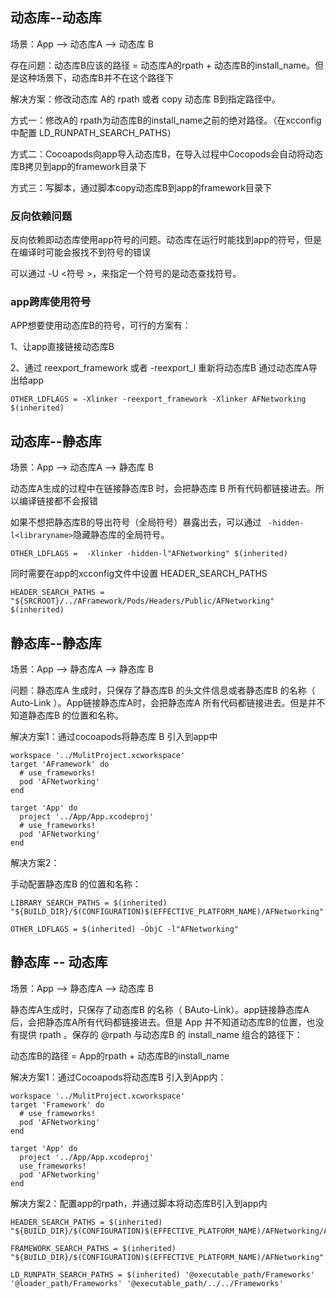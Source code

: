 ## 动态库--动态库

场景：App --> 动态库A --> 动态库 B

存在问题：动态库B应该的路径 = 动态库A的rpath + 动态库B的install_name。但是这种场景下，动态库B并不在这个路径下

解决方案：修改动态库 A的 rpath 或者 copy 动态库 B到指定路径中。

方式一：修改A的 rpath为动态库B的install_name之前的绝对路径。（在xcconfig中配置 LD_RUNPATH_SEARCH_PATHS）

方式二：Cocoapods向app导入动态库B，在导入过程中Cocopods会自动将动态库B拷贝到app的framework目录下

方式三：写脚本，通过脚本copy动态库B到app的framework目录下

### 反向依赖问题

反向依赖即动态库使用app符号的问题。动态库在运行时能找到app的符号，但是在编译时可能会报找不到符号的错误

可以通过 -U <符号 >，来指定⼀个符号的是动态查找符号。

### app跨库使用符号

APP想要使用动态库B的符号，可行的方案有：

1、让app直接链接动态库B

2、通过 reexport_framework 或者 -reexport_l 重新将动态库B 通过动态库A导出给app

```
OTHER_LDFLAGS = -Xlinker -reexport_framework -Xlinker AFNetworking $(inherited) 
```

## 动态库--静态库

场景：App --> 动态库A --> 静态库 B

动态库A⽣成的过程中在链接静态库B 时，会把静态库 B 所有代码都链接进去。所以编译链接都不会报错

如果不想把静态库B的导出符号（全局符号）暴露出去，可以通过 ` -hidden-l<libraryname>`隐藏静态库的全局符号。

```
OTHER_LDFLAGS =  -Xlinker -hidden-l"AFNetworking" $(inherited)
```

同时需要在app的xcconfig文件中设置 HEADER_SEARCH_PATHS

```
HEADER_SEARCH_PATHS = "${SRCROOT}/../AFramework/Pods/Headers/Public/AFNetworking" $(inherited)
```

## 静态库--静态库

场景：App --> 静态库A --> 静态库 B

问题：静态库A ⽣成时，只保存了静态库B 的头⽂件信息或者静态库B 的名称（ Auto-Link ）。App链接静态库A时，会把静态库A 所有代码都链接进去。但是并不知道静态库B 的位置和名称。

解决方案1：通过cocoapods将静态库 B 引入到app中

```
workspace '../MulitProject.xcworkspace'
target 'AFramework' do
  # use_frameworks!
  pod 'AFNetworking'
end

target 'App' do
  project '../App/App.xcodeproj'
  # use_frameworks!
  pod 'AFNetworking'
end
```

解决方案2：

⼿动配置静态库B 的位置和名称：

```
LIBRARY_SEARCH_PATHS = $(inherited) "${BUILD_DIR}/$(CONFIGURATION)$(EFFECTIVE_PLATFORM_NAME)/AFNetworking"

OTHER_LDFLAGS = $(inherited) -ObjC -l"AFNetworking"
```

## 静态库 -- 动态库

场景：App --> 静态库A --> 动态库 B

静态库A⽣成时，只保存了动态库B 的名称（ BAuto-Link）。app链接静态库A 后，会把静态库A所有代码都链接进去。但是 App 并不知道动态库B的位置，也没有提供 rpath 。保存的 @rpath 与动态库B 的 install_name 组合的路径下：

动态库B的路径 = App的rpath + 动态库B的install_name

解决方案1：通过Cocoapods将动态库B 引⼊到App内：

```
workspace '../MulitProject.xcworkspace'
target 'Framework' do
  # use_frameworks!
  pod 'AFNetworking'
end

target 'App' do
  project '../App/App.xcodeproj'
  use_frameworks!
  pod 'AFNetworking'
end
```

解决方案2：配置app的rpath，并通过脚本将动态库B引入到app内

```
HEADER_SEARCH_PATHS = $(inherited) "${BUILD_DIR}/$(CONFIGURATION)$(EFFECTIVE_PLATFORM_NAME)/AFNetworking/AFNetworking.framework/Headers"

FRAMEWORK_SEARCH_PATHS = $(inherited) "${BUILD_DIR}/$(CONFIGURATION)$(EFFECTIVE_PLATFORM_NAME)/AFNetworking"

LD_RUNPATH_SEARCH_PATHS = $(inherited) '@executable_path/Frameworks' '@loader_path/Frameworks' '@executable_path/../../Frameworks'
```

